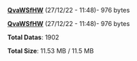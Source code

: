[**QvaWSfHW**](/data/QvaWSfHW.txt) (27/12/22 - 11:48)- 976 bytes

[**QvaWSfHW**](/data/QvaWSfHW.txt) (27/12/22 - 11:48)- 976 bytes

**Total Datas**: 1902

**Total Size**: 11.53 MB / 11.5 MB